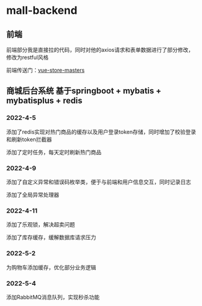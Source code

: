 # mall-backend
## 前端
前端部分我是直接拉的代码，同时对他的axios请求和表单数据进行了部分修改，修改为restful风格

前端传送门：[vue-store-masters](https://github.com/Snailsirs/vue-store-masters)

## 商城后台系统 基于springboot + mybatis + mybatisplus + redis 
### 2022-4-5
添加了redis实现对热门商品的缓存以及用户登录token存储，同时增加了校验登录和刷新token拦截器

添加了定时任务，每天定时刷新热门商品
### 2022-4-9
添加了自定义异常和错误码枚举类，便于与前端和用户信息交互，同时记录日志

添加了全局异常处理器
### 2022-4-11
添加了乐观锁，解决超卖问题

添加了库存缓存，缓解数据库请求压力

### 2022-5-2
为购物车添加缓存，优化部分业务逻辑

### 2022-5-4
添加RabbitMQ消息队列，实现秒杀功能



